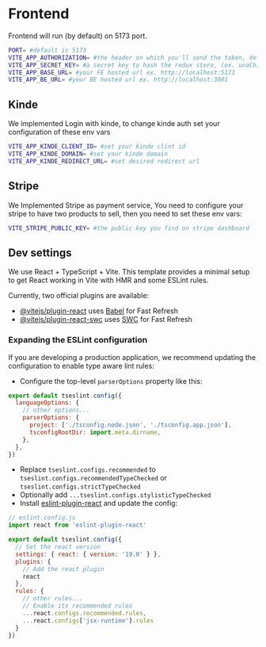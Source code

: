 # Frontend
Frontend will run (by default) on 5173 port.

```sh
PORT= #default is 5173
VITE_APP_AUTHORIZATION= #the header on which you'll send the token, default is authorization
VITE_APP_SECRET_KEY= #a secret key to hash the redux store, (ex. unaChiaveSegreta)
VITE_APP_BASE_URL= #your FE hosted url ex. http://localhost:5173
VITE_APP_BE_URL= #your BE hosted url ex. http://localhost:3001
```

## Kinde
We implemented Login with kinde, to change kinde auth set your configuration of these env vars

```sh
VITE_APP_KINDE_CLIENT_ID= #set your kinde clint id
VITE_APP_KINDE_DOMAIN= #set your kinde domain
VITE_APP_KINDE_REDIRECT_URL= #set desired redirect url
```

## Stripe
We Implemented Stripe as payment service, You need to configure your stripe to have two products to sell, then you need to set these env vars:
```sh
VITE_STRIPE_PUBLIC_KEY= #the public key you find on stripe dashboard
```

## Dev settings
We use React + TypeScript + Vite. This template provides a minimal setup to get React working in Vite with HMR and some ESLint rules.

Currently, two official plugins are available:

- [@vitejs/plugin-react](https://github.com/vitejs/vite-plugin-react/blob/main/packages/plugin-react/README.md) uses [Babel](https://babeljs.io/) for Fast Refresh
- [@vitejs/plugin-react-swc](https://github.com/vitejs/vite-plugin-react-swc) uses [SWC](https://swc.rs/) for Fast Refresh

### Expanding the ESLint configuration
If you are developing a production application, we recommend updating the configuration to enable type aware lint rules:

- Configure the top-level `parserOptions` property like this:

```js
export default tseslint.config({
  languageOptions: {
    // other options...
    parserOptions: {
      project: ['./tsconfig.node.json', './tsconfig.app.json'],
      tsconfigRootDir: import.meta.dirname,
    },
  },
})
```

- Replace `tseslint.configs.recommended` to `tseslint.configs.recommendedTypeChecked` or `tseslint.configs.strictTypeChecked`
- Optionally add `...tseslint.configs.stylisticTypeChecked`
- Install [eslint-plugin-react](https://github.com/jsx-eslint/eslint-plugin-react) and update the config:

```js
// eslint.config.js
import react from 'eslint-plugin-react'

export default tseslint.config({
  // Set the react version
  settings: { react: { version: '19.0' } },
  plugins: {
    // Add the react plugin
    react
  },
  rules: {
    // other rules...
    // Enable its recommended rules
    ...react.configs.recommended.rules,
    ...react.configs['jsx-runtime'].rules
  }
})
```
